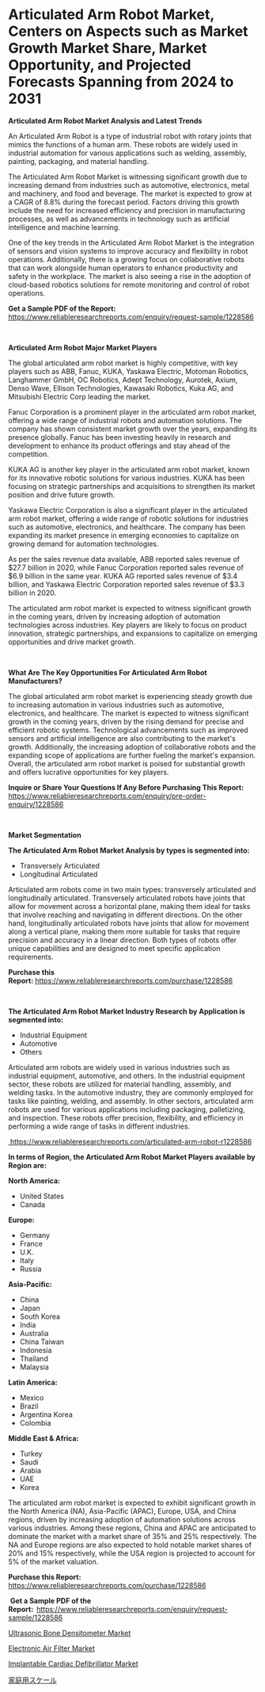 <p><h1>Articulated Arm Robot Market, Centers on Aspects such as Market Growth Market Share, Market Opportunity, and Projected Forecasts Spanning from 2024 to 2031</h1></p><p><strong>Articulated Arm Robot Market Analysis and Latest Trends</strong></p>
<p><p>An Articulated Arm Robot is a type of industrial robot with rotary joints that mimics the functions of a human arm. These robots are widely used in industrial automation for various applications such as welding, assembly, painting, packaging, and material handling.</p><p>The Articulated Arm Robot Market is witnessing significant growth due to increasing demand from industries such as automotive, electronics, metal and machinery, and food and beverage. The market is expected to grow at a CAGR of 8.8% during the forecast period. Factors driving this growth include the need for increased efficiency and precision in manufacturing processes, as well as advancements in technology such as artificial intelligence and machine learning.</p><p>One of the key trends in the Articulated Arm Robot Market is the integration of sensors and vision systems to improve accuracy and flexibility in robot operations. Additionally, there is a growing focus on collaborative robots that can work alongside human operators to enhance productivity and safety in the workplace. The market is also seeing a rise in the adoption of cloud-based robotics solutions for remote monitoring and control of robot operations.</p></p>
<p><strong>Get a Sample PDF of the Report:&nbsp;</strong> <a href="https://www.reliableresearchreports.com/enquiry/request-sample/1228586">https://www.reliableresearchreports.com/enquiry/request-sample/1228586</a></p>
<p>&nbsp;</p>
<p><strong>Articulated Arm Robot Major Market Players</strong></p>
<p><p>The global articulated arm robot market is highly competitive, with key players such as ABB, Fanuc, KUKA, Yaskawa Electric, Motoman Robotics, Langhammer GmbH, OC Robotics, Adept Technology, Aurotek, Axium, Denso Wave, Ellison Technologies, Kawasaki Robotics, Kuka AG, and Mitsubishi Electric Corp leading the market.</p><p>Fanuc Corporation is a prominent player in the articulated arm robot market, offering a wide range of industrial robots and automation solutions. The company has shown consistent market growth over the years, expanding its presence globally. Fanuc has been investing heavily in research and development to enhance its product offerings and stay ahead of the competition.</p><p>KUKA AG is another key player in the articulated arm robot market, known for its innovative robotic solutions for various industries. KUKA has been focusing on strategic partnerships and acquisitions to strengthen its market position and drive future growth.</p><p>Yaskawa Electric Corporation is also a significant player in the articulated arm robot market, offering a wide range of robotic solutions for industries such as automotive, electronics, and healthcare. The company has been expanding its market presence in emerging economies to capitalize on growing demand for automation technologies.</p><p>As per the sales revenue data available, ABB reported sales revenue of $27.7 billion in 2020, while Fanuc Corporation reported sales revenue of $6.9 billion in the same year. KUKA AG reported sales revenue of $3.4 billion, and Yaskawa Electric Corporation reported sales revenue of $3.3 billion in 2020.</p><p>The articulated arm robot market is expected to witness significant growth in the coming years, driven by increasing adoption of automation technologies across industries. Key players are likely to focus on product innovation, strategic partnerships, and expansions to capitalize on emerging opportunities and drive market growth.</p></p>
<p>&nbsp;</p>
<p><strong>What Are The Key Opportunities For Articulated Arm Robot Manufacturers?</strong></p>
<p><p>The global articulated arm robot market is experiencing steady growth due to increasing automation in various industries such as automotive, electronics, and healthcare. The market is expected to witness significant growth in the coming years, driven by the rising demand for precise and efficient robotic systems. Technological advancements such as improved sensors and artificial intelligence are also contributing to the market's growth. Additionally, the increasing adoption of collaborative robots and the expanding scope of applications are further fueling the market's expansion. Overall, the articulated arm robot market is poised for substantial growth and offers lucrative opportunities for key players.</p></p>
<p><strong>Inquire or Share Your Questions If Any Before Purchasing This Report:</strong> <a href="https://www.reliableresearchreports.com/enquiry/pre-order-enquiry/1228586">https://www.reliableresearchreports.com/enquiry/pre-order-enquiry/1228586</a></p>
<p>&nbsp;</p>
<p><strong>Market Segmentation</strong></p>
<p><strong>The Articulated Arm Robot Market Analysis by types is segmented into:</strong></p>
<p><ul><li>Transversely Articulated</li><li>Longitudinal Articulated</li></ul></p>
<p><p>Articulated arm robots come in two main types: transversely articulated and longitudinally articulated. Transversely articulated robots have joints that allow for movement across a horizontal plane, making them ideal for tasks that involve reaching and navigating in different directions. On the other hand, longitudinally articulated robots have joints that allow for movement along a vertical plane, making them more suitable for tasks that require precision and accuracy in a linear direction. Both types of robots offer unique capabilities and are designed to meet specific application requirements.</p></p>
<p><strong>Purchase this Report:&nbsp;</strong><a href="https://www.reliableresearchreports.com/purchase/1228586">https://www.reliableresearchreports.com/purchase/1228586</a></p>
<p>&nbsp;</p>
<p><strong>The Articulated Arm Robot Market Industry Research by Application is segmented into:</strong></p>
<p><ul><li>Industrial Equipment</li><li>Automotive</li><li>Others</li></ul></p>
<p><p>Articulated arm robots are widely used in various industries such as industrial equipment, automotive, and others. In the industrial equipment sector, these robots are utilized for material handling, assembly, and welding tasks. In the automotive industry, they are commonly employed for tasks like painting, welding, and assembly. In other sectors, articulated arm robots are used for various applications including packaging, palletizing, and inspection. These robots offer precision, flexibility, and efficiency in performing a wide range of tasks in different industries.</p></p>
<p><a href="https://www.reliableresearchreports.com/articulated-arm-robot-r1228586">&nbsp;https://www.reliableresearchreports.com/articulated-arm-robot-r1228586</a></p>
<p><strong>In terms of Region, the Articulated Arm Robot Market Players available by Region are:</strong></p>
<p>
    <p> <strong> North America: </strong>
        <ul>
            <li>United States</li>
            <li>Canada</li>
        </ul>
        </p> 
    <p> <strong> Europe: </strong>
        <ul>
            <li>Germany</li>
            <li>France</li>
            <li>U.K.</li>
            <li>Italy</li>
            <li>Russia</li>
        </ul>
        </p> 
    <p> <strong> Asia-Pacific: </strong>
        <ul>
            <li>China</li>
            <li>Japan</li>
            <li>South Korea</li>
            <li>India</li>
            <li>Australia</li>
            <li>China Taiwan</li>
            <li>Indonesia</li>
            <li>Thailand</li>
            <li>Malaysia</li>
        </ul>
        </p> 
    <p> <strong> Latin America: </strong>
        <ul>
            <li>Mexico</li>
            <li>Brazil</li>
            <li>Argentina Korea</li>
            <li>Colombia</li>
        </ul>
        </p> 
    <p> <strong> Middle East & Africa: </strong>
        <ul>
            <li>Turkey</li>
            <li>Saudi</li>
            <li>Arabia</li>
            <li>UAE</li>
            <li>Korea</li>
        </ul>
    </p>
    </p>
<p><p>The articulated arm robot market is expected to exhibit significant growth in the North America (NA), Asia-Pacific (APAC), Europe, USA, and China regions, driven by increasing adoption of automation solutions across various industries. Among these regions, China and APAC are anticipated to dominate the market with a market share of 35% and 25% respectively. The NA and Europe regions are also expected to hold notable market shares of 20% and 15% respectively, while the USA region is projected to account for 5% of the market valuation.</p></p>
<p><strong>Purchase this Report: </strong><a href="https://www.reliableresearchreports.com/purchase/1228586">https://www.reliableresearchreports.com/purchase/1228586</a></p>
<p>&nbsp;<strong>Get a Sample PDF of the Report:&nbsp;&nbsp;</strong><a href="https://www.reliableresearchreports.com/enquiry/request-sample/1228586">https://www.reliableresearchreports.com/enquiry/request-sample/1228586</a></p>
<p><strong></strong></p>
<p><p><a href="https://www.linkedin.com/pulse/decoding-ultrasonic-bone-densitometer-market-metrics-share-fsyic?trackingId=CCcfxpjQLcOkV%2FYfrbI0LQ%3D%3D">Ultrasonic Bone Densitometer Market</a></p><p><a href="https://github.com/GroverBarry/Market-Research-Report-List-4/blob/main/electronic-air-filter-market.md">Electronic Air Filter Market</a></p><p><a href="https://www.linkedin.com/pulse/implantable-cardiac-defibrillator-market-comprehensive-assessment-kwkwc?trackingId=ySs69T7JvjPOqtBe2jkltg%3D%3D">Implantable Cardiac Defibrillator Market</a></p><p><a href="https://medium.com/@jackparker654/%E5%AE%B6%E5%BA%AD%E7%94%A8%E3%82%B9%E3%82%B1%E3%83%BC%E3%83%AB%E3%81%AE%E5%B8%82%E5%A0%B4%E3%83%AC%E3%83%9D%E3%83%BC%E3%83%88%E3%81%AF-%E3%81%93%E3%81%AE%E5%B8%82%E5%A0%B4%E3%81%AE%E6%9C%80%E6%96%B0%E3%81%AE%E3%83%88%E3%83%AC%E3%83%B3%E3%83%89%E3%82%84%E6%88%90%E9%95%B7%E3%81%AE%E6%A9%9F%E4%BC%9A%E3%82%92%E6%98%8E%E3%82%89%E3%81%8B%E3%81%AB%E3%81%97%E3%81%A6%E3%81%84%E3%81%BE%E3%81%99-ed8063956ef9">家庭用スケール</a></p></p>